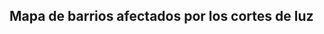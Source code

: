 ## Mapa de barrios afectados por los cortes de luz

<!-- Google map code from EZ Map - https://ezmap.co -->
<script src='https://maps.googleapis.com/maps/api/js?key=AIzaSyDyZn6KD7PRvTMyrZnzvGq-AEMDMZHB7eM'></script>
<script>
  function init() {
    var mapOptions = { "center": {  "lat": 40.48523835118751,  "lng": -3.7962554556462846 }, "clickableIcons": true, "disableDoubleClickZoom": false, "draggable": true, "fullscreenControl": true, "keyboardShortcuts": true, "mapTypeControl": false, "mapTypeControlOptions": {  "text": "Default (depends on viewport size etc.)",  "style": 0 }, "mapTypeId": "roadmap", "rotateControl": true, "scaleControl": true, "scrollwheel": true, "streetViewControl": false, "styles": [  {   "featureType": "landscape.natural",   "elementType": "geometry.fill",   "stylers": [    {     "visibility": "on"    },    {     "color": "#e0efef"    }   ]  },  {   "featureType": "poi",   "elementType": "geometry.fill",   "stylers": [    {     "visibility": "on"    },    {     "hue": "#1900ff"    },    {     "color": "#c0e8e8"    }   ]  },  {   "featureType": "road",   "elementType": "geometry",   "stylers": [    {     "lightness": 100    },    {     "visibility": "simplified"    }   ]  },  {   "featureType": "road",   "elementType": "labels",   "stylers": [    {     "visibility": "off"    }   ]  },  {   "featureType": "transit.line",   "elementType": "geometry",   "stylers": [    {     "visibility": "on"    },    {     "lightness": 700    }   ]  },  {   "featureType": "water",   "elementType": "all",   "stylers": [    {     "color": "#7dcdcd"    }   ]  } ], "zoom": 6, "zoomControl": true};
    var mapElement = document.getElementById('ez-map');
    var map = new google.maps.Map(mapElement, mapOptions);
    var marker0 = new google.maps.Marker({title: "Font de la Pólvora (Girona)", icon: "https://ezmap.co/icons/svgs/location-1-black.svg", position: new google.maps.LatLng(41.976392, 2.845221), map: map});
var infowindow0 = new google.maps.InfoWindow({content: "<h3 class=\"infoTitle\">Font de la Pólvora </h3><p><span class=\"infoWebsite\"><a href=\"https://www.elpuntavui.cat/societat/article/5-societat/1905380-la-font-de-la-polvora-en-guerra-pels-talls-de-llum-avisa-que-la-sectoritzacio-no-funciona.html\">https://www.elpuntavui.cat/societat/article/5-societat/1905380-la-font-de-la-polvora-en-guerra-pels-talls-de-llum-avisa-que-la-sectoritzacio-no-funciona.html</a><br></span></p>",map: map});
marker0.addListener('click', function () { infowindow0.open(map, marker0) ;});infowindow0.close();
var marker1 = new google.maps.Marker({title: "Sant Roc (Badalona)", icon: "https://ezmap.co/icons/svgs/location-1-black.svg", position: new google.maps.LatLng(41.4350685, 2.225798), map: map});
var infowindow1 = new google.maps.InfoWindow({content: "<h3 class=\"infoTitle\">Sant Roc (Badalona)</h3><p><span class=\"infoWebsite\"><a href=\"https://www.ara.cat/societat/barri-sant-roc-badalona-talls-indiscriminats-fred-dificultats-malalts-criatures_1_2544706.html\">https://www.ara.cat/societat/barri-sant-roc-badalona-talls-indiscriminats-fred-dificultats-malalts-criatures_1_2544706.html</a><br></span></p>",map: map});
marker1.addListener('click', function () { infowindow1.open(map, marker1) ;});infowindow1.close();

    google.maps.event.addDomListener(window, "resize", function() { var center = map.getCenter(); google.maps.event.trigger(map, "resize"); map.setCenter(center); });
  }
google.maps.event.addDomListener(window, 'load', init);
</script>
<style>
  #ez-map { min-height:150px; min-width:150px; height: 420px; width: 100%; }
  #ez-map .infoTitle { /*marker window title styles*/ }
  #ez-map .infoWebsite { /*marker window website styles*/ }
  #ez-map .infoEmail { /*marker window email address styles*/ }
  #ez-map .infoTelephone { /*marker window telephone styles*/ }
  #ez-map .infoDescription { /*marker window description styles*/ }
</style>
<div id='ez-map'></div>
<!-- End of EZ Map code - https://ezmap.co -->
